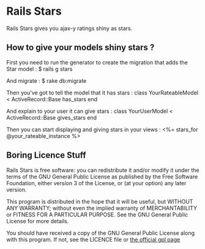 Rails Stars
===========

Rails Stars gives you ajax-y ratings shiny as stars.


How to give your models shiny stars ?
-------------------------------------

First you need to run the generator to create the migration that
adds the Star model :
    $ rails g stars

And migrate :
    $ rake db:migrate

Then you've got to tell the model that it has stars :
    class YourRateableModel < ActiveRecord::Base
      has_stars
    end

And explain to your user it can give stars :
    class YourUserModel < ActiveRecord::Base
      gives_stars
    end

Then you can start displaying and giving stars in your views :
    <%= stars_for @your_rateable_instance %>


Boring Licence Stuff
--------------------

Rails Stars is free software: you can redistribute it and/or modify
it under the terms of the GNU General Public License as published by
the Free Software Foundation, either version 3 of the License, or
(at your option) any later version.

This program is distributed in the hope that it will be useful,
but WITHOUT ANY WARRANTY; without even the implied warranty of
MERCHANTABILITY or FITNESS FOR A PARTICULAR PURPOSE.  See the
GNU General Public License for more details.

You should have received a copy of the GNU General Public License
along with this program.  If not, see the LICENCE file or
[the official gpl page](http://www.gnu.org/licenses/)
